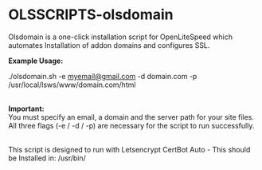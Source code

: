 # OLSSCRIPTS-olsdomain
Olsdomain is a one-click installation script for OpenLiteSpeed which automates Installation of addon domains and configures SSL.


<b>Example Usage:</b>

./olsdomain.sh -e myemail@gmail.com -d domain.com -p /usr/local/lsws/www/domain.com/html

<br><b>Important:</b>
<br>You must specify an email, a domain and the server path for your site files. <br>All three flags (-e / -d / -p) are necessary for the script to run successfully.

<br>This script is designed to run with Letsencrypt CertBot Auto - This should be Installed in: /usr/bin/
